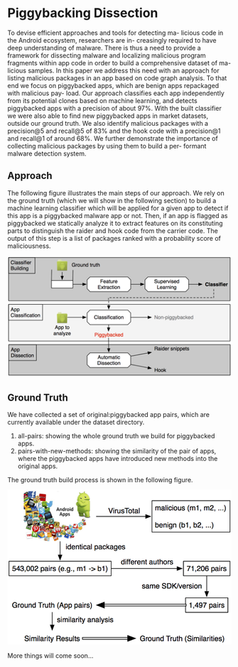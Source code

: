 # Piggybacking Dissection

To devise efficient approaches and tools for detecting ma- licious code in the Android ecosystem, researchers are in- creasingly required to have deep understanding of malware. There is thus a need to provide a framework for dissecting malware and localizing malicious program fragments within app code in order to build a comprehensive dataset of ma- licious samples. In this paper we address this need with an approach for listing malicious packages in an app based on code graph analysis. To that end we focus on piggybacked apps, which are benign apps repackaged with malicious pay- load. Our approach classifies each app independently from its potential clones based on machine learning, and detects piggybacked apps with a precision of about 97%. With the built classifier we were also able to find new piggybacked apps in market datasets, outside our ground truth. We also identify malicious packages with a precision@5 and recall@5 of 83% and the hook code with a precision@1 and recall@1 of around 68%. We further demonstrate the importance of collecting malicious packages by using them to build a per- formant malware detection system.

## Approach

The following figure illustrates the main steps of our approach. 
We rely on the ground truth (which we will show in the following section) to build a  
machine learning classifier which will be applied for a given app to detect if this app is a piggybacked malware app or not. Then, if an app is flagged as piggybacked we statically analyze it to extract features on its constituting parts to distinguish the raider and hook code from the carrier code. The output of this step is a list of packages ranked with a probability score of maliciousness.

![Approach Overview](images/fig_approach.png)

## Ground Truth

We have collected a set of original:piggybacked app pairs, which are currently available under the dataset directory.

1. all-pairs: showing the whole ground truth we build for piggybacked apps.
2. pairs-with-new-methods: showing the similarity of the pair of apps, where the piggybacked apps have introduced new methods into the original apps.

The ground truth build process is shown in the following figure.

![Ground Truth Build Process](images/fig_groundtruth_build_process.png)

More things will come soon...
